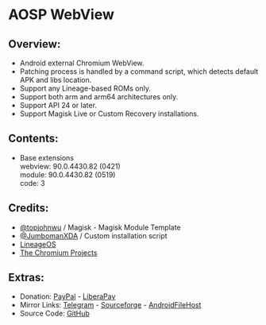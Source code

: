 # AOSP WebView

## Overview:
- Android external Chromium WebView.
- Patching process is handled by a command script, which detects default APK and libs location.
- Support any Lineage-based ROMs only.
- Support both arm and arm64 architectures only.
- Support API 24 or later.
- Support Magisk Live or Custom Recovery installations.

## Contents:
- Base extensions   
webview: 90.0.4430.82 (0421)   
module: 90.0.4430.82 (0519)   
code: 3   

## Credits:
- [@topjohnwu](https://github.com/topjohnwu) / Magisk - Magisk Module Template
- [@JumbomanXDA](https://github.com/JumbomanXDA) / Custom installation script
- [LineageOS](https://github.com/LineageOS)
- [The Chromium Projects](https://www.chromium.org/developers/how-tos/build-instructions-android-webview)

## Extras:
- Donation: [PayPal](https://paypal.me/gloeyisk) - [LiberaPay](https://liberapay.com/gloeyisk)
- Mirror Links: [Telegram](https://t.me/gldppc) - [Sourceforge](https://bit.ly/2YZyZlA) - [AndroidFileHost](https://bit.ly/2Qx6MBL)
- Source Code: [GitHub](https://github.com/gloeyisk/AOSPWebView)

